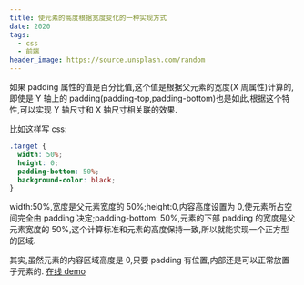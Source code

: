 ```yaml
---
title: 使元素的高度根据宽度变化的一种实现方式
date: 2020
tags:
  - css
  - 前端
header_image: https://source.unsplash.com/random
---
```


如果 padding 属性的值是百分比值,这个值是根据父元素的宽度(X 周属性)计算的,即使是 Y 轴上的 padding(padding-top,padding-bottom)也是如此,根据这个特性,可以实现 Y 轴尺寸和 X 轴尺寸相关联的效果.

比如这样写 css:

```css
.target {
  width: 50%;
  height: 0;
  padding-bottom: 50%;
  background-color: black;
}
```

width:50%,宽度是父元素宽度的 50%;height:0,内容高度设置为 0,使元素所占空间完全由 padding 决定;padding-bottom: 50%,元素的下部 padding 的宽度是父元素宽度的 50%,这个计算标准和元素的高度保持一致,所以就能实现一个正方型的区域.

其实,虽然元素的内容区域高度是 0,只要 padding 有位置,内部还是可以正常放置子元素的. [在线 demo](https://zhangxuekang.github.io/src/blog/width-height/index.html)
